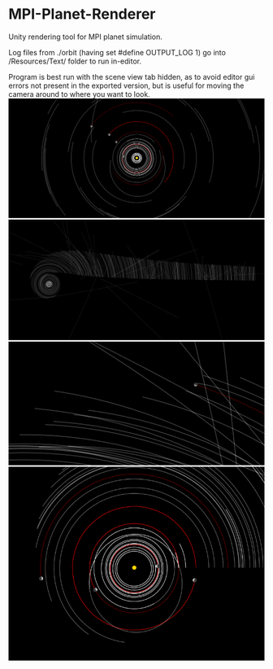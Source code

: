 # MPI-Planet-Renderer
Unity rendering tool for MPI planet simulation.

Log files from ./orbit (having set #define OUTPUT_LOG 1) go into /Resources/Text/ folder to run in-editor.

Program is best run with the scene view tab hidden, as to avoid editor gui errors not present in the exported version, but is useful for moving the camera around to where you want to look.
![Alt text](/images/img2.png?raw=true "")
![Alt text](/images/img3.png?raw=true "")
![Alt text](/images/img4.png?raw=true "")
![Alt text](/images/img.png?raw=true "")